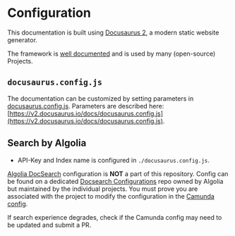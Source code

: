 # Configuration

This documentation is built using [Docusaurus 2](https://v2.docusaurus.io/), a modern static website generator.

The framework is [well documented](https://v2.docusaurus.io/docs/) and is used by many (open-source) Projects.

## `docusaurus.config.js`

The documentation can be customized by setting parameters in [docusaurus.config.js](../docusaurus.config.js). Parameters are described here: [https://v2.docusaurus.io/docs/docusaurus.config.js](https://v2.docusaurus.io/docs/docusaurus.config.js).

## Search by Algolia

- API-Key and Index name is configured in `./docusaurus.config.js`.

[Algolia DocSearch](https://docsearch.algolia.com/) configuration is **NOT** a part of this repository. Config can be found on a dedicated [Docsearch Configurations](https://github.com/algolia/docsearch-configs) repo owned by Algolia but maintained by the individual projects. You must prove you are associated with the project to modify the configuration in the [Camunda config](https://github.com/algolia/docsearch-configs/blob/master/configs/camunda.json). 

If search experience degrades, check if the Camunda config may need to be updated and submit a PR. 

